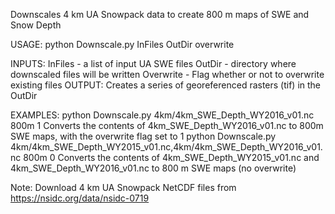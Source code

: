 
Downscales 4 km UA Snowpack data to create 800 m maps of SWE and Snow Depth 

USAGE: python Downscale.py InFiles OutDir overwrite 
	
INPUTS: InFiles - a list of input UA SWE files
        OutDir - directory where downscaled files will be written
        Overwrite - Flag whether or not to overwrite existing files
OUTPUT: Creates a series of georeferenced rasters (tif) in the OutDir

EXAMPLES:	python Downscale.py 4km/4km_SWE_Depth_WY2016_v01.nc 800m 1
			Converts the contents of 4km_SWE_Depth_WY2016_v01.nc to 800m SWE 
			maps, with the overwrite flag set to 1
			python Downscale.py 4km/4km_SWE_Depth_WY2015_v01.nc,4km/4km_SWE_Depth_WY2016_v01.nc 800m 0
			Converts the contents of 4km_SWE_Depth_WY2015_v01.nc and 
			4km_SWE_Depth_WY2016_v01.nc to 800 m SWE maps (no overwrite)
 
Note: Download 4 km UA Snowpack NetCDF files from https://nsidc.org/data/nsidc-0719
